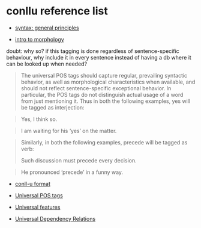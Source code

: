# conllu reference list

- [syntax: general principles](http://universaldependencies.org/u/overview/syntax.html)

- [intro to morphology](http://universaldependencies.org/u/overview/morphology.html)

doubt: why so? if this tagging is done regardless of sentence-specific
behaviour, why include it in every sentence instead of having a db
where it can be looked up when needed?

> The universal POS tags should capture regular, prevailing syntactic
> behavior, as well as morphological characteristics when available,
> and should not reflect sentence-specific exceptional behavior. In
> particular, the POS tags do not distinguish actual usage of a word
> from just mentioning it. Thus in both the following examples, yes
> will be tagged as interjection:

> Yes, I think so.  

> I am waiting for his ‘yes’ on the matter.

> Similarly, in both the following examples, precede will be tagged as
> verb:
>
> Such discussion must precede every decision.  

> He pronounced ‘precede’ in a funny way.

- [conll-u format](http://universaldependencies.org/format.html)

- [Universal POS tags](http://universaldependencies.org/u/pos/index.html)

- [Universal features](http://universaldependencies.org/u/feat/index.html)

- [Universal Dependency Relations](http://universaldependencies.org/u/dep/index.html)
